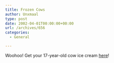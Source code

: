 ```yaml
---
title: Frozen Cows
author: Unxmaal
type: post
date: 2002-04-01T00:00:00+00:00
url: /archives/656
categories:
  - General

---
```

Woohoo! Get your 17-year-old cow ice cream [here][1]!

 [1]: http://www.cows.ca/